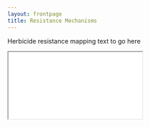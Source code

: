 ```yaml
---
layout: frontpage
title: Resistance Mechanisms
---
```


Herbicide resistance mapping text to go here

<div class = "leaflet-map">
    <iframe src="Map1/index.html"> </iframe>
</div>

